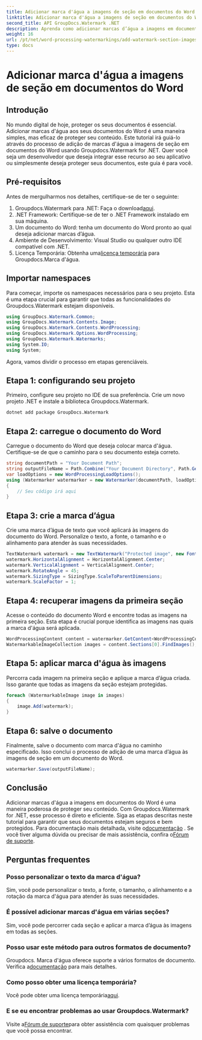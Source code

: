 ```yaml
---
title: Adicionar marca d'água a imagens de seção em documentos do Word
linktitle: Adicionar marca d'água a imagens de seção em documentos do Word
second_title: API GroupDocs.Watermark .NET
description: Aprenda como adicionar marcas d’água a imagens em documentos do Word usando Groupdocs. Siga nosso guia para proteção segura e profissional de documentos.
weight: 16
url: /pt/net/word-processing-watermarkings/add-watermark-section-images-word-docs/
type: docs
---
```

# Adicionar marca d'água a imagens de seção em documentos do Word

## Introdução
No mundo digital de hoje, proteger os seus documentos é essencial. Adicionar marcas d'água aos seus documentos do Word é uma maneira simples, mas eficaz de proteger seu conteúdo. Este tutorial irá guiá-lo através do processo de adição de marcas d'água a imagens de seção em documentos do Word usando Groupdocs.Watermark for .NET. Quer você seja um desenvolvedor que deseja integrar esse recurso ao seu aplicativo ou simplesmente deseja proteger seus documentos, este guia é para você.
## Pré-requisitos
Antes de mergulharmos nos detalhes, certifique-se de ter o seguinte:
1.  Groupdocs.Watermark para .NET: Faça o download[aqui](https://releases.groupdocs.com/Watermark/net/).
2. .NET Framework: Certifique-se de ter o .NET Framework instalado em sua máquina.
3. Um documento do Word: tenha um documento do Word pronto ao qual deseja adicionar marcas d’água.
4. Ambiente de Desenvolvimento: Visual Studio ou qualquer outro IDE compatível com .NET.
5.  Licença Temporária: Obtenha uma[licença temporária](https://purchase.groupdocs.com/temporary-license/) para Groupdocs.Marca d'água.
## Importar namespaces
Para começar, importe os namespaces necessários para o seu projeto. Esta é uma etapa crucial para garantir que todas as funcionalidades do Groupdocs.Watermark estejam disponíveis.
```csharp
using GroupDocs.Watermark.Common;
using GroupDocs.Watermark.Contents.Image;
using GroupDocs.Watermark.Contents.WordProcessing;
using GroupDocs.Watermark.Options.WordProcessing;
using GroupDocs.Watermark.Watermarks;
using System.IO;
using System;
```
Agora, vamos dividir o processo em etapas gerenciáveis.
## Etapa 1: configurando seu projeto
Primeiro, configure seu projeto no IDE de sua preferência. Crie um novo projeto .NET e instale a biblioteca Groupdocs.Watermark.
```bash
dotnet add package GroupDocs.Watermark
```
## Etapa 2: carregue o documento do Word
Carregue o documento do Word que deseja colocar marca d'água. Certifique-se de que o caminho para o seu documento esteja correto.
```csharp
string documentPath = "Your Document Path";
string outputFileName = Path.Combine("Your Document Directory", Path.GetFileName(documentPath));
var loadOptions = new WordProcessingLoadOptions();
using (Watermarker watermarker = new Watermarker(documentPath, loadOptions))
{
    // Seu código irá aqui
}
```
## Etapa 3: crie a marca d’água
Crie uma marca d’água de texto que você aplicará às imagens do documento do Word. Personalize o texto, a fonte, o tamanho e o alinhamento para atender às suas necessidades.
```csharp
TextWatermark watermark = new TextWatermark("Protected image", new Font("Arial", 8));
watermark.HorizontalAlignment = HorizontalAlignment.Center;
watermark.VerticalAlignment = VerticalAlignment.Center;
watermark.RotateAngle = 45;
watermark.SizingType = SizingType.ScaleToParentDimensions;
watermark.ScaleFactor = 1;
```
## Etapa 4: recuperar imagens da primeira seção
Acesse o conteúdo do documento Word e encontre todas as imagens na primeira seção. Esta etapa é crucial porque identifica as imagens nas quais a marca d'água será aplicada.
```csharp
WordProcessingContent content = watermarker.GetContent<WordProcessingContent>();
WatermarkableImageCollection images = content.Sections[0].FindImages();
```
## Etapa 5: aplicar marca d'água às imagens
Percorra cada imagem na primeira seção e aplique a marca d’água criada. Isso garante que todas as imagens da seção estejam protegidas.
```csharp
foreach (WatermarkableImage image in images)
{
    image.Add(watermark);
}
```
## Etapa 6: salve o documento
Finalmente, salve o documento com marca d'água no caminho especificado. Isso conclui o processo de adição de uma marca d’água às imagens de seção em um documento do Word.
```csharp
watermarker.Save(outputFileName);
```
## Conclusão
Adicionar marcas d'água a imagens em documentos do Word é uma maneira poderosa de proteger seu conteúdo. Com Groupdocs.Watermark for .NET, esse processo é direto e eficiente. Siga as etapas descritas neste tutorial para garantir que seus documentos estejam seguros e bem protegidos.
 Para documentação mais detalhada, visite o[documentação](https://tutorials.groupdocs.com/Watermark/net/) . Se você tiver alguma dúvida ou precisar de mais assistência, confira o[Fórum de suporte](https://forum.groupdocs.com/c/watermark/19).
## Perguntas frequentes
### Posso personalizar o texto da marca d'água?
Sim, você pode personalizar o texto, a fonte, o tamanho, o alinhamento e a rotação da marca d'água para atender às suas necessidades.
### É possível adicionar marcas d'água em várias seções?
Sim, você pode percorrer cada seção e aplicar a marca d’água às imagens em todas as seções.
### Posso usar este método para outros formatos de documento?
 Groupdocs. Marca d'água oferece suporte a vários formatos de documento. Verifica a[documentação](https://tutorials.groupdocs.com/Watermark/net/) para mais detalhes.
### Como posso obter uma licença temporária?
 Você pode obter uma licença temporária[aqui](https://purchase.groupdocs.com/temporary-license/).
### E se eu encontrar problemas ao usar Groupdocs.Watermark?
 Visite a[Fórum de suporte](https://forum.groupdocs.com/c/watermark/19)para obter assistência com quaisquer problemas que você possa encontrar.